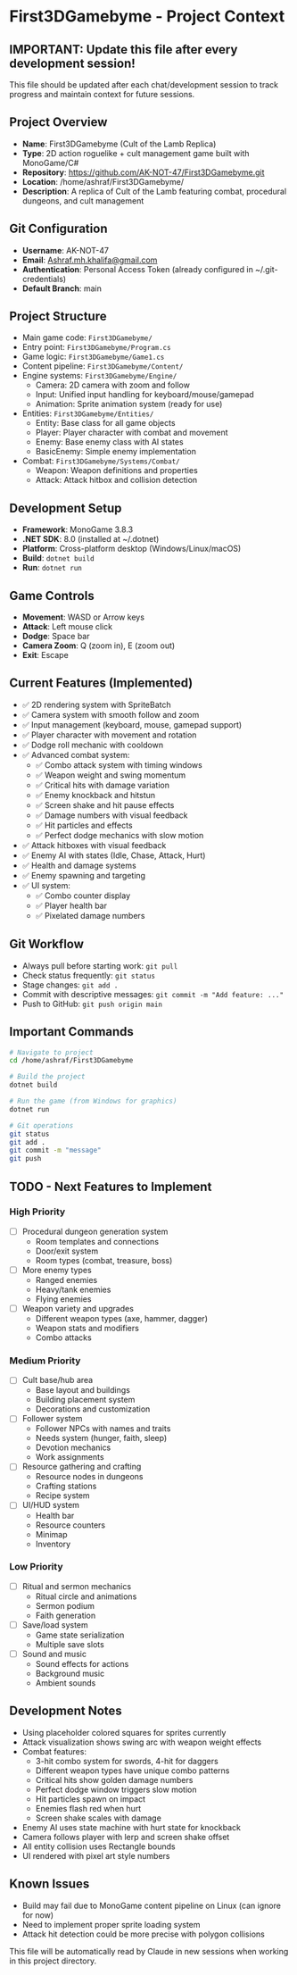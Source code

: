 # First3DGamebyme - Project Context

## IMPORTANT: Update this file after every development session!
This file should be updated after each chat/development session to track progress and maintain context for future sessions.

## Project Overview
- **Name**: First3DGamebyme (Cult of the Lamb Replica)
- **Type**: 2D action roguelike + cult management game built with MonoGame/C#
- **Repository**: https://github.com/AK-NOT-47/First3DGamebyme.git
- **Location**: /home/ashraf/First3DGamebyme/
- **Description**: A replica of Cult of the Lamb featuring combat, procedural dungeons, and cult management

## Git Configuration
- **Username**: AK-NOT-47
- **Email**: Ashraf.mh.khalifa@gmail.com
- **Authentication**: Personal Access Token (already configured in ~/.git-credentials)
- **Default Branch**: main

## Project Structure
- Main game code: `First3DGamebyme/`
- Entry point: `First3DGamebyme/Program.cs`
- Game logic: `First3DGamebyme/Game1.cs`
- Content pipeline: `First3DGamebyme/Content/`
- Engine systems: `First3DGamebyme/Engine/`
  - Camera: 2D camera with zoom and follow
  - Input: Unified input handling for keyboard/mouse/gamepad
  - Animation: Sprite animation system (ready for use)
- Entities: `First3DGamebyme/Entities/`
  - Entity: Base class for all game objects
  - Player: Player character with combat and movement
  - Enemy: Base enemy class with AI states
  - BasicEnemy: Simple enemy implementation
- Combat: `First3DGamebyme/Systems/Combat/`
  - Weapon: Weapon definitions and properties
  - Attack: Attack hitbox and collision detection

## Development Setup
- **Framework**: MonoGame 3.8.3
- **.NET SDK**: 8.0 (installed at ~/.dotnet)
- **Platform**: Cross-platform desktop (Windows/Linux/macOS)
- **Build**: `dotnet build`
- **Run**: `dotnet run`

## Game Controls
- **Movement**: WASD or Arrow keys
- **Attack**: Left mouse click
- **Dodge**: Space bar
- **Camera Zoom**: Q (zoom in), E (zoom out)
- **Exit**: Escape

## Current Features (Implemented)
- ✅ 2D rendering system with SpriteBatch
- ✅ Camera system with smooth follow and zoom
- ✅ Input management (keyboard, mouse, gamepad support)
- ✅ Player character with movement and rotation
- ✅ Dodge roll mechanic with cooldown
- ✅ Advanced combat system:
  - ✅ Combo attack system with timing windows
  - ✅ Weapon weight and swing momentum
  - ✅ Critical hits with damage variation
  - ✅ Enemy knockback and hitstun
  - ✅ Screen shake and hit pause effects
  - ✅ Damage numbers with visual feedback
  - ✅ Hit particles and effects
  - ✅ Perfect dodge mechanics with slow motion
- ✅ Attack hitboxes with visual feedback
- ✅ Enemy AI with states (Idle, Chase, Attack, Hurt)
- ✅ Health and damage systems
- ✅ Enemy spawning and targeting
- ✅ UI system:
  - ✅ Combo counter display
  - ✅ Player health bar
  - ✅ Pixelated damage numbers

## Git Workflow
- Always pull before starting work: `git pull`
- Check status frequently: `git status`
- Stage changes: `git add .`
- Commit with descriptive messages: `git commit -m "Add feature: ..."`
- Push to GitHub: `git push origin main`

## Important Commands
```bash
# Navigate to project
cd /home/ashraf/First3DGamebyme

# Build the project
dotnet build

# Run the game (from Windows for graphics)
dotnet run

# Git operations
git status
git add .
git commit -m "message"
git push
```

## TODO - Next Features to Implement

### High Priority
- [ ] Procedural dungeon generation system
  - Room templates and connections
  - Door/exit system
  - Room types (combat, treasure, boss)
- [ ] More enemy types
  - Ranged enemies
  - Heavy/tank enemies
  - Flying enemies
- [ ] Weapon variety and upgrades
  - Different weapon types (axe, hammer, dagger)
  - Weapon stats and modifiers
  - Combo attacks

### Medium Priority
- [ ] Cult base/hub area
  - Base layout and buildings
  - Building placement system
  - Decorations and customization
- [ ] Follower system
  - Follower NPCs with names and traits
  - Needs system (hunger, faith, sleep)
  - Devotion mechanics
  - Work assignments
- [ ] Resource gathering and crafting
  - Resource nodes in dungeons
  - Crafting stations
  - Recipe system
- [ ] UI/HUD system
  - Health bar
  - Resource counters
  - Minimap
  - Inventory

### Low Priority
- [ ] Ritual and sermon mechanics
  - Ritual circle and animations
  - Sermon podium
  - Faith generation
- [ ] Save/load system
  - Game state serialization
  - Multiple save slots
- [ ] Sound and music
  - Sound effects for actions
  - Background music
  - Ambient sounds

## Development Notes
- Using placeholder colored squares for sprites currently
- Attack visualization shows swing arc with weapon weight effects
- Combat features:
  - 3-hit combo system for swords, 4-hit for daggers
  - Different weapon types have unique combo patterns
  - Critical hits show golden damage numbers
  - Perfect dodge window triggers slow motion
  - Hit particles spawn on impact
  - Enemies flash red when hurt
  - Screen shake scales with damage
- Enemy AI uses state machine with hurt state for knockback
- Camera follows player with lerp and screen shake offset
- All entity collision uses Rectangle bounds
- UI rendered with pixel art style numbers

## Known Issues
- Build may fail due to MonoGame content pipeline on Linux (can ignore for now)
- Need to implement proper sprite loading system
- Attack hit detection could be more precise with polygon collisions

This file will be automatically read by Claude in new sessions when working in this project directory.